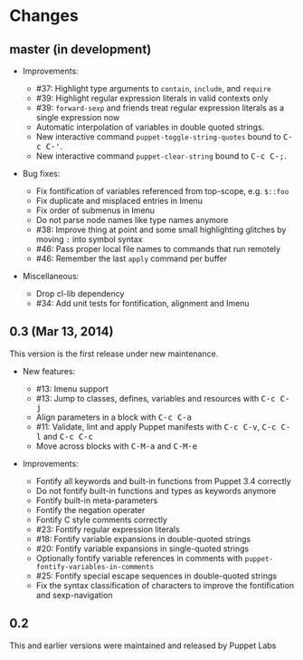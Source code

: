 Changes
=======

master (in development)
-----------------------

- Improvements:

  - #37: Highlight type arguments to `contain`, `include`, and `require`
  - #39: Highlight regular expression literals in valid contexts only
  - #39: `forward-sexp` and friends treat regular expression literals as a
    single expression now
  - Automatic interpolation of variables in double quoted strings.
  - New interactive command `puppet-toggle-string-quotes` bound to <kbd>C-c
    C-'</kbd>.
  - New interactive command `puppet-clear-string` bound to <kbd>C-c C-;</kbd>.

- Bug fixes:

  - Fix fontification of variables referenced from top-scope, e.g. `$::foo`
  - Fix duplicate and misplaced entries in Imenu
  - Fix order of submenus in Imenu
  - Do not parse node names like type names anymore
  - #38: Improve thing at point and some small highlighting glitches by moving
    `:` into symbol syntax
  - #46: Pass proper local file names to commands that run remotely
  - #46: Remember the last `apply` command per buffer

- Miscellaneous:

  - Drop cl-lib dependency
  - #34: Add unit tests for fontification, alignment and Imenu

0.3 (Mar 13, 2014)
------------------

This version is the first release under new maintenance.

- New features:

  - #13: Imenu support
  - #13: Jump to classes, defines, variables and resources with <kbd>C-c
    C-j</kbd>
  - Align parameters in a block with <kbd>C-c C-a</kbd>
  - #11: Validate, lint and apply Puppet manifests with <kbd>C-c C-v</kbd>,
    <kbd>C-c C-l</kbd> and <kbd>C-c C-c</kbd>
  - Move across blocks with <kbd>C-M-a</kbd> and <kbd>C-M-e</kbd>

- Improvements:

  - Fontify all keywords and built-in functions from Puppet 3.4 correctly
  - Do not fontify built-in functions and types as keywords anymore
  - Fontify built-in meta-parameters
  - Fontify the negation operater
  - Fontify C style comments correctly
  - #23: Fontify regular expression literals
  - #18: Fontify variable expansions in double-quoted strings
  - #20: Fontify variable expansions in single-quoted strings
  - Optionally fontify variable references in comments with
    `puppet-fontify-variables-in-comments`
  - #25: Fontify special escape sequences in double-quoted strings
  - Fix the syntax classification of characters to improve the fontification and
    sexp-navigation

0.2
---

This and earlier versions were maintained and released by Puppet Labs
